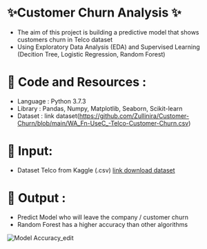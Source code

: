#  ✨Customer Churn Analysis ✨
  - The aim of this project is building a predictive model that shows customers churn in Telco dataset
  - Using Exploratory Data Analysis (EDA) and Supervised Learning (Decition Tree, Logistic Regression, Random Forest)
  
# 🌟 Code and Resources :
- Language : Python 3.7.3
- Library : Pandas, Numpy, Matplotlib, Seaborn, Scikit-learn
- Dataset : link dataset(https://github.com/Zullinira/Customer-Churn/blob/main/WA_Fn-UseC_-Telco-Customer-Churn.csv)

# 🌟 Input: 
  - Dataset Telco from Kaggle (.csv) [link download dataset](https://github.com/Zullinira/Customer-Churn/blob/main/WA_Fn-UseC_-Telco-Customer-Churn.csv)
  
# 🌟 Output :
  - Predict Model who will leave the company / customer churn
  - Random Forest has a higher accuracy than other algorithms
 
 ![Model Accuracy_edit](https://user-images.githubusercontent.com/79033412/133368180-84582e5c-d73b-41bb-afff-5c8c59193c3d.PNG)

